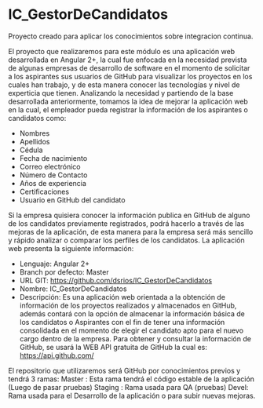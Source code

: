 # IC_GestorDeCandidatos
Proyecto creado para aplicar los conocimientos sobre integracion continua.

El proyecto que realizaremos para este módulo es una aplicación web desarrollada en Angular 2+, la cual fue enfocada en la necesidad prevista de algunas empresas de desarrollo de software en el momento de solicitar a los aspirantes sus usuarios de GitHub para visualizar los proyectos en los cuales han trabajo, y de esta manera conocer las tecnologías y nivel de experticia que tienen.
Analizando la necesidad y partiendo de la base desarrollada anteriormente, tomamos la idea de mejorar la aplicación web en la cual, el empleador pueda registrar la información de los aspirantes o candidatos como:

-	Nombres 
-	Apellidos
-	Cédula
-	Fecha de nacimiento
-	Correo electrónico
-	Número de Contacto
-	Años de experiencia
-	Certificaciones
-	Usuario en GitHub del candidato

Si la empresa quisiera conocer la información publica en GitHub de alguno de los candidatos previamente registrados, podrá hacerlo a través de las mejoras de la aplicación, de esta manera para la empresa será más sencillo y rápido analizar o comparar los perfiles de los candidatos.
La aplicación web presenta la siguiente información:
-	Lenguaje: Angular 2+
-	Branch por defecto: Master
-	URL GIT: https://github.com/dsrios/IC_GestorDeCandidatos
-	Nombre: IC_GestorDeCandidatos
-	Descripción: Es una aplicación web orientada a la obtención de información de los proyectos realizados y almacenados en GitHub, además contará con la opción de almacenar la información básica de los candidatos o Aspirantes con el fin de tener una información consolidada en el momento de elegir el candidato apto para el nuevo cargo dentro de la empresa. 
Para obtener y consultar la información de GitHub, se usará la WEB API gratuita de GitHub la cual es: https://api.github.com/

El repositorio que utilizaremos será GitHub por conocimientos previos y tendrá 3 ramas:
Master : Esta rama tendrá el código estable de la aplicación (Luego de pasar pruebas)
Staging : Rama usada para QA (pruebas) 
Devel: Rama usada para el Desarrollo de la aplicación o para subir nuevas mejoras.

